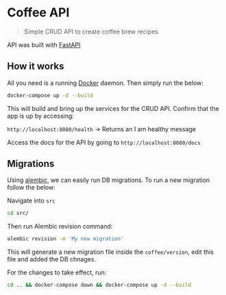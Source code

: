 # Coffee API

> Simple CRUD API to create coffee brew recipes

API was built with [FastAPI](https://fastapi.tiangolo.com/)

## How it works

All you need is a running [Docker](https://docs.docker.com/get-docker/) daemon. Then simply run the below:

```bash
docker-compose up -d --build
```

This will build and bring up the services for the CRUD API. Confirm that the app is up by accessing:

`http://localhost:8080/health` -> Returns an I am healthy message

Access the docs for the API by going to `http://localhost:8080/docs`

## Migrations

Using [alembic](https://alembic.sqlalchemy.org/en/latest/tutorial.html#the-migration-environment), we can easily run DB migrations. To run a new migration follow the below:

Navigate into `src`

```bash
cd src/
```

Then run Alembic revision command:

```bash
alembic revision -m 'My new migration'
```

This will generate a new migration file inside the `coffee/version`, edit this file and added the DB chnages.

For the changes to take effect, run:

```bash
cd .. && docker-compose down && docker-compose up -d --build
```